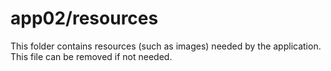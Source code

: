 # app02/resources

This folder contains resources (such as images) needed by the application. This file can
be removed if not needed.

